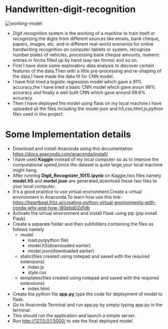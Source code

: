 # Handwritten-digit-recognition
![working-model](https://github.com/muskanapp/Handwritten-digit-recognition/blob/master/GIF-200803_061436.gif) 
* Digit recognition system is the working of a machine to train itself or recognizing the digits from different sources like emails, bank cheque, papers, images, etc. and in different real-world scenarios for online handwriting recognition on computer tablets or system, recognize number plates of vehicles, processing bank cheque amounts, numeric entries in forms filled up by hand (say-tax forms) and so on.
* First I have done some exploratory data analysis to discover certain features of the data.Then with a little pre-processing and re-shaping of the data,I have made the data fit for CNN model.
* I have first tried a logistic regression model which gave a 91% accuracy,the I have tried a basic CNN model which gave aroun 99% accuracy and finally a well built CNN which gave around 99.6% accuracy.
* Then I have deployed the model using flask on my local machine.I have uploaded all the files including the model json and h5,css,html,js,python files used in this project.
# Some Implementation details
* Download and install Anaconda using this documentation https://docs.anaconda.com/anaconda/install/
* I have used **Kaggle** instead of my local computer so as to improve the computational speed,since the dataset is quite large,your local machine might hang.
* After running **Digit_Recognizer_10(1).ipynb** on Kaggle,two files namely **model.h5** and **model.json** are generated,download these two files to your local computer.
* It's a good practice to use virtual environment.Create a virtual environment in Anaconda.To learn how use this link- https://heartbeat.fritz.ai/creating-python-virtual-environments-with-conda-why-and-how-180ebd02d1db
* Activate the virtual environment and install Flask using pip (pip install Flask)
* Create a separate folder and then subfolders containing the files as follows namely 
    * model
       * load.py(python file)
       * model.h5(downloaded earlier)
       * model.json(downloaded earlier)
    * static(files created using notepad and saved with the required extensions)
       * index.js
       * style.css
    * templates(files created using notepad and saved with the required extensions)
       * index.html
* Create the python file **app.py**,type the code for deployment of model to flask.
* Go to Anaconda Terminal and run app.py by simply typing app.py in the terminal.
* This should run the application and launch a simple server. 
* Run http://127.0.0.1:5000/ to see the final deployed model.
